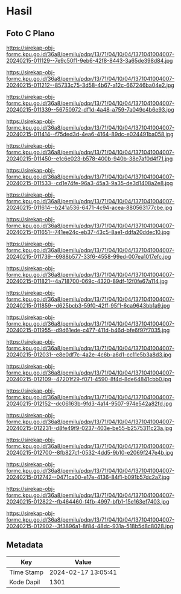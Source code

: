 # Hasil

## Foto C Plano

https://sirekap-obj-formc.kpu.go.id/36a8/pemilu/pdpr/13/71/04/10/04/1371041004007-20240215-011129--7e9c50f1-9eb6-42f8-8443-3a65de398d84.jpg

https://sirekap-obj-formc.kpu.go.id/36a8/pemilu/pdpr/13/71/04/10/04/1371041004007-20240215-011212--85733c75-3d58-4b67-a12c-667246ba04e2.jpg

https://sirekap-obj-formc.kpu.go.id/36a8/pemilu/pdpr/13/71/04/10/04/1371041004007-20240215-011339--56750972-df1d-4a48-a759-7a049c4b6e93.jpg

https://sirekap-obj-formc.kpu.go.id/36a8/pemilu/pdpr/13/71/04/10/04/1371041004007-20240215-011414--f75ded3d-4ea6-4164-89dc-e024491ba058.jpg

https://sirekap-obj-formc.kpu.go.id/36a8/pemilu/pdpr/13/71/04/10/04/1371041004007-20240215-011450--e1c6e023-b578-400b-940b-38e7af0d4f71.jpg

https://sirekap-obj-formc.kpu.go.id/36a8/pemilu/pdpr/13/71/04/10/04/1371041004007-20240215-011533--cd1e74fe-96a3-45a3-9a35-de3d1408a2e8.jpg

https://sirekap-obj-formc.kpu.go.id/36a8/pemilu/pdpr/13/71/04/10/04/1371041004007-20240215-011614--b241a536-6471-4c94-acea-880563177cbe.jpg

https://sirekap-obj-formc.kpu.go.id/36a8/pemilu/pdpr/13/71/04/10/04/1371041004007-20240215-011651--741ee24c-eb37-43c5-8ae1-ddfa20ddec10.jpg

https://sirekap-obj-formc.kpu.go.id/36a8/pemilu/pdpr/13/71/04/10/04/1371041004007-20240215-011739--6988b577-33f6-4558-99ed-007ea1017efc.jpg

https://sirekap-obj-formc.kpu.go.id/36a8/pemilu/pdpr/13/71/04/10/04/1371041004007-20240215-011821--4a718700-069c-4320-89df-12f0fe67a114.jpg

https://sirekap-obj-formc.kpu.go.id/36a8/pemilu/pdpr/13/71/04/10/04/1371041004007-20240215-011859--d625bcb3-59f0-42ff-95f1-6ca9643bb1a9.jpg

https://sirekap-obj-formc.kpu.go.id/36a8/pemilu/pdpr/13/71/04/10/04/1371041004007-20240215-011955--d9d61ede-c477-411d-b46d-bfe6f97f7035.jpg

https://sirekap-obj-formc.kpu.go.id/36a8/pemilu/pdpr/13/71/04/10/04/1371041004007-20240215-012031--e8e0df7c-4a2e-4c6b-a6d1-cc11e5b3a8d3.jpg

https://sirekap-obj-formc.kpu.go.id/36a8/pemilu/pdpr/13/71/04/10/04/1371041004007-20240215-012109--47201f29-f071-4590-8f4d-8de64841cbb0.jpg

https://sirekap-obj-formc.kpu.go.id/36a8/pemilu/pdpr/13/71/04/10/04/1371041004007-20240215-012152--dc06163b-9fd3-4a14-9507-974e542a82fd.jpg

https://sirekap-obj-formc.kpu.go.id/36a8/pemilu/pdpr/13/71/04/10/04/1371041004007-20240215-012231--d8fe49f9-0237-403e-be55-b2575311c23a.jpg

https://sirekap-obj-formc.kpu.go.id/36a8/pemilu/pdpr/13/71/04/10/04/1371041004007-20240215-012700--8fb827c1-0532-4dd5-9b10-e2069f247e4b.jpg

https://sirekap-obj-formc.kpu.go.id/36a8/pemilu/pdpr/13/71/04/10/04/1371041004007-20240215-012742--0471ca00-e17e-4136-84f1-b091b57dc2a7.jpg

https://sirekap-obj-formc.kpu.go.id/36a8/pemilu/pdpr/13/71/04/10/04/1371041004007-20240215-012822--fb464460-f4fb-4997-bfb1-15e163ef7403.jpg

https://sirekap-obj-formc.kpu.go.id/36a8/pemilu/pdpr/13/71/04/10/04/1371041004007-20240215-012902--3f3896a1-8f84-48dc-931a-518b5d8c8028.jpg


## Metadata

| Key        | Value               |
| ---------- | ------------------- |
| Time Stamp | 2024-02-17 13:05:41 |
| Kode Dapil | 1301                |



